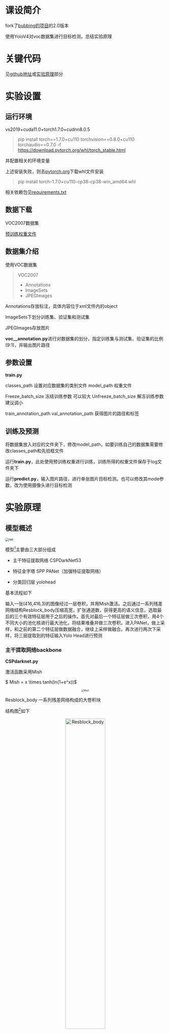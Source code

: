 # 课设简介

fork了[bubbing的项目](https://github.com/bubbliiiing/yolov4-pytorch)的2.0版本

使用YoloV4对voc数据集进行目标检测，总结实验原理

# 关键代码

见[github地址](https://github.com/Siya-33/yolov4-pytorch)或[实验原理](#jump1)部分

# 实验设置

## 运行环境

vs2019+cuda11.0+torch1.7.0+cudnn8.0.5


> pip install torch==1.7.0+cu110 torchvision==0.8.0+cu110 torchaudio==0.7.0 -f https://download.pytorch.org/whl/torch_stable.html


并配置相关的环境变量

上述安装失败，则去[pytorch.org](https://download.pytorch.org/whl/torch_stable.html)下载whl文件安装

> pip install torch-1.7.0+cu110-cp38-cp38-win_amd64.whl

相关依赖包见[requirements.txt](https://github.com/Siya-33/yolov4-pytorch/blob/master/requirements.txt)

## 数据下载

VOC2007数据集

[预训练权重文件](https://pan.baidu.com/s/19YLQSxqMMv12eV_IfuNFBw?pwd=ksks)

## 数据集介绍

使用VOC数据集

> VOC2007
> - Annotations
> - ImageSets
> - JPEGImages

Annotations存放标注，具体内容位于xml文件内的object

ImageSets下划分训练集、验证集和测试集

JPEGImages存放图片

**voc__annotation.py**进行对数据集的划分，指定训练集与测试集、验证集的比例(9:1)，并输出图片路径

## 参数设置

**train.py**

classes_path 设置对应数据集的类别文件
model_path 权重文件

Freeze_batch_size 冻结训练参数 可以较大
Unfreeze_batch_size 解冻训练参数 建议调小

train_annotation_path 
val_annotation_path   获得图片的路径和标签

## 训练及预测

将数据集放入对应的文件夹下，修改model_path，如要训练自己的数据集需要修改classes_path和先验框文件

运行**train.py**，此处使用预训练权重进行训练，训练所得的权重文件保存于log文件夹下

运行**predict.py**，输入图片路径，进行单张图片目标检测。也可以修改其mode参数，改为使用摄像头进行目标检测

# 实验原理<span id = "jump1"> </span><span id = "jump1"> </span>
## 模型概述

<img src="/md_image/net.PNG" alt="net" style="zoom:67%;" />

模型[^1]主要由三大部分组成

- 主干特征提取网络 CSPDarkNet53

- 特征金字塔 SPP PANet（加强特征提取网络）

- 分类回归层  yolohead


基本流程如下

输入一张(416,416,3)的图像经过一层卷积，并用Mish激活。之后通过一系列残差网络结构Resblock_body压缩高宽，扩张通道数，获得更高的语义信息，选取最后的三个有效特征层用于之后的操作。首先对最后一个特征层做三次卷积，用4个不同大小的池化核进行最大池化，将结果堆叠并做三次卷积。进入PANet，做上采样，和之前的第二个特征层做数据融合，继续上采样做融合。再次进行两次下采样，将三层提取到的特征输入Yolo Head进行预测

### 主干提取网络backbone

**CSPdarknet.py**

激活函数采用Mish

$						Mish = x \times tanh(ln(1+e^x))$
<p align="middle">
<img src="/md_image/Mish.PNG" alt="Mish" style="zoom:50%;" />
</p>
Resblock_body  一系列残差网络构成的大卷积块

结构图[^2]如下
<p align="middle">
<img src="/md_image/Resblock_body.PNG" alt="Resblock_body" width="50%" />
</p>
残差块堆叠分成了两部分，一部分做常规n次的堆叠，另一部分直接连接到输出，分别对应conv0和conv1

```python
self.split_conv0 = BasicConv(out_channels, out_channels//2, 1)
self.split_conv1 = BasicConv(out_channels, out_channels//2, 1)
self.blocks_conv = nn.Sequential(
    *[Resblock(out_channels//2) for _ in range(num_blocks)],
    BasicConv(out_channels//2, out_channels//2, 1)
)
self.concat_conv = BasicConv(out_channels, out_channels, 1)
```

通过5个Resblock_body得到三个有效特征层

### 特征金字塔

**yolo.py**

#### SPP

利用不同大小的池化核进行池化，再堆叠起来作为输出

由于padding设置为pool_size的1/2，输出尺寸一致，所以直接堆叠

```python
class SpatialPyramidPooling(nn.Module):
    def __init__(self, pool_sizes=[5, 9, 13]):
        super(SpatialPyramidPooling, self).__init__()
        self.maxpools = nn.ModuleList([nn.MaxPool2d(pool_size, 1, pool_size//2) for pool_size in pool_sizes])

    def forward(self, x):
        features = [maxpool(x) for maxpool in self.maxpools[::-1]]
        features = torch.cat(features + [x], dim=1)
        return features
```

#### PANet

将输入数据做上采样、堆叠、卷积、下采样等一系列操作，模型简述中已有，不再赘述。值得一提的是每次对堆叠完的特征做5次卷积，它是以1×1和3×3的卷积核交替进行的，有助于减少参数量和提取特征

```python
def make_five_conv(filters_list, in_filters):
    m = nn.Sequential(
        conv2d(in_filters, filters_list[0], 1),
        conv2d(filters_list[0], filters_list[1], 3),
        conv2d(filters_list[1], filters_list[0], 1),
        conv2d(filters_list[0], filters_list[1], 3),
        conv2d(filters_list[1], filters_list[0], 1),
    )
    return m
```

最后得到三个更有语义信息的特征层

### 分类回归层

**yolo.py**

同yolov3，做两次卷积得到预测结果
<p align="middle">
<img src="/md_image/yolo_head.PNG" alt="yolo_head" style="zoom:50%;" />
</p>
```python
def yolo_head(filters_list, in_filters):
    m = nn.Sequential(
        conv2d(in_filters, filters_list[0], 3),
        nn.Conv2d(filters_list[0], filters_list[1], 1),
    )
    return m
```

3个yolo head输出的通道数均为75

以 (75,13,13) 为例(pytorch中通道数在前)，其将图像划分为13×13的网格，有3个预置的先验框，判断物体是否在先验框内，并对先验框调整作为预测框

**75=3×25  25=20+1+4**

于是之前的数据就可以理解了，3个先验框 ，voc数据集20个类，1判断内部是否有物体，4指预测框的参数(x,y,h,w)

## 先验框解码和调整

**utils_bbox.py**

以 (batch_size,75,13,13)为例 416/13=32 

将3个先验框映射到13×13的特征层，每个网格对应原图32个像素

之后将每个网格点加上x和y得到中心，并计算出框的高和宽，这样四个参数就确定了预测框的位置

```
pred_boxes          = FloatTensor(prediction[..., :4].shape)
pred_boxes[..., 0]  = x.data + grid_x
pred_boxes[..., 1]  = y.data + grid_y
pred_boxes[..., 2]  = torch.exp(w.data) * anchor_w
pred_boxes[..., 3]  = torch.exp(h.data) * anchor_h
```

其中x用了sigmoid将偏移限制在0~1中，即只能向右下角偏移

得到预测框的位置后，还会进行置信度排序和非极大抑制的操作

## 预测


输入图像转换为RGB，加灰条防止失真进行resize

计算预测框，进行非极大抑制（取出每一种类得分最大的框，计算与其他的框的交并比，大于阈值则剔除）

得到预测框的种类、坐标、得分，把它们绘制在图上
<p align="middle">
    <img src="/md_image/predict_i.PNG" alt="predict_i" width="40%" />
</p>

### LOSS

**yolo_training.py**

loss由三部分组成

- 对正样本计算CIOU回归损失
- 先验框内部是否包含物体的交叉熵损失
- 种类置信度损失

# 评估

**get_map.py**

map指标和对数平均误检率如下

<p align="middle">
	<img src="/md_image/mAP.png" alt="mAP" width="500" />
	<img src="/md_image/lamr.png" alt="lamr" width="500" />
</p>

以bottle为例
<p align="middle">
	<img src="/md_image/bottle_AP.png" alt="bottle_AP" width="40%" />
	<img src="/md_image/bottle_F1.png" alt="bottle_F1" width="40%" />
	<img src="/md_image/bottle_prec.png" alt="bottle_prec" width="40%" />
	<img src="/md_image/bottle_re.png" alt="bottle_re" width="40%" />
</p>

# 对实验结果的原理性分析

由上述评估结果可见，yolov4对小目标的检测存在缺陷，漏检率高。因为小目标往往分辨率低、体积小，网络不断提取高层的特征语义过程中，感受野增大，忽略了小目标。也有部分是因为训练集样本不平衡，因此可以通过训练数据数据增强、更改预测框的调整算法、自适应先验框等方法来改善，这部分在结论与总结中有提到。或者是加入注意力机制，yolov5针对小目标检测有很多改进的方面。


# 结论与总结

相比于yolov3，yolov4有相当多的改进点

## CIoU

示意图和公式[^3]如下

<p align="middle">
<img src="/md_image/CIoU.PNG" alt="CIoU" width="50%"/>
</p>
<p align="middle">
<img src="https://latex.codecogs.com/svg.image?\large&space;CIoU=I&space;o&space;U-\frac{\rho^{2}\left(b,&space;b^{g&space;t}\right)}{c^{2}}-\alpha&space;v" title="https://latex.codecogs.com/svg.image?\large CIoU=I o U-\frac{\rho^{2}\left(b, b^{g t}\right)}{c^{2}}-\alpha v" />
</p>

$b$和$b^{gt}$分别代表了预测框和真实框的中心点，$\rho^2$代表的是计算两个中心点间的欧式距离。 $c$代表的是能够同时包含预测框和真实框的最小闭包区域的对角线距离

其中$\alpha$是权重函数，$v$度量两个框宽高比的相似性，使得宽高比趋向于一致
<p align="middle">
<img src="https://latex.codecogs.com/svg.image?\large&space;\begin{aligned}\alpha&=\frac{v}{1-IoU&plus;v}\\\\v&=\frac{4}{\pi^{2}}\left(\arctan&space;\frac{w^{g&space;t}}{h^{g&space;t}}-\arctan&space;\frac{w}{h}\right)^{2}\\\\Loss&=1-CIoU\end{aligned}&space;" title="https://latex.codecogs.com/svg.image?\large \begin{aligned}\alpha&=\frac{v}{1-IoU+v}\\\\v&=\frac{4}{\pi^{2}}\left(\arctan \frac{w^{g t}}{h^{g t}}-\arctan \frac{w}{h}\right)^{2}\\\\Loss&=1-CIoU\end{aligned} " />
</p>
相比于只计算IoU，这种方法考虑了目标与anchor之间的距离，重叠率、尺度以及宽高比。在预测框和真实框不重叠的情况下，或者是水平垂直的情况下都能快速地收敛，不会出现像IoU一样发散的情况。总的来说就是使收敛更快更准确了

## Eliminate grid sensitivity

原本计算预测框中心点的位置是通过左上角的网格点加上x,y上的偏移量得到的，公式如下
<p align="middle">
<img src="https://latex.codecogs.com/svg.image?\large&space;\begin{aligned}b_x=\sigma(x\_offset)&plus;c_x\\b_y=\sigma(y\_offset)&plus;c_y\end{aligned}&space;" title="https://latex.codecogs.com/svg.image?\large \begin{aligned}b_x=\sigma(x\_offset)+c_x\\b_y=\sigma(y\_offset)+c_y\end{aligned} " />
</p>
但是如果目标中心点靠近左上角，就较难预测。于是引入了一个缩放系数并设置为2,偏移范围扩张到了-0.5~1.5
<p align="middle">
<img src="https://latex.codecogs.com/svg.image?\begin{aligned}b_x=\sigma(2&space;\cdot&space;x\_offset-0.5)&plus;c_x\\b_y=\sigma(2&space;\cdot&space;y\_offset-0.5)&plus;c_y\end{aligned}&space;" title="https://latex.codecogs.com/svg.image?\begin{aligned}b_x=\sigma(2 \cdot x\_offset-0.5)+c_x\\b_y=\sigma(2 \cdot y\_offset-0.5)+c_y\end{aligned} " />
</p>

## Mosaic数据增强

在数据预处理时将四张图片进行翻转、缩放等操作拼成一张图片，提高学习样本的多样性，且一次计算能够处理四张图片
如图所示[^4]
<p align="middle">
<img src="/md_image/Mosaic.PNG" alt="Mosaic" width="50%" />
</p>

# 后记

**实验过程中遇到的部分琐碎问题总结**

> 关于OMP: Error #15: Initializing libiomp5md.dll, but found libiomp5md.dll already initialized.错误

在代码开头加上

1. import os

2. os.environ['KMP_DUPLICATE_LIB_OK'] = 'TRUE'

> gbk编码错误

标签和路径避免中文，打开文件过程中将encoding设置为utf-8

# 参考文献

[^1]: [睿智的目标检测30——Pytorch搭建YoloV4目标检测平台](https://blog.csdn.net/weixin_44791964/article/details/106214657?ops_request_misc=%257B%2522request%255Fid%2522%253A%2522165452328016781818733628%2522%252C%2522scm%2522%253A%252220140713.130102334..%2522%257D&request_id=165452328016781818733628&biz_id=0&utm_medium=distribute.pc_search_result.none-task-blog-2~all~top_positive~default-1-106214657-null-null.142^v11^insert_blog,157^v13^new_style1&utm_term=YOLOv4&spm=1018.2226.3001.4187)
[^2]: Chien-Yao Wang, Hong-Yuan Mark Liao, I-Hau Yeh, Yueh-Hua Wu, Ping-Yang Chen and Jun-Wei Hsieh. “CSPNet: A New Backbone that can Enhance Learning Capability of CNN..” computer vision and pattern recognition (2019): n. pag.
[^3]: Zhaohui Zheng, Ping Wang, Wei Liu, Jinze Li, Rongguang Ye and Dongwei Ren. “Distance-IoU Loss: Faster and Better Learning for Bounding Box Regression..” national conference on artificial intelligence (2019): n. pag.
[^4]: Alexey Bochkovskiy, Chien-Yao Wang and Hong-Yuan Mark Liao. “YOLOv4: Optimal Speed and Accuracy of Object Detection” arXiv: Computer Vision and Pattern Recognition (2020): n. pag.
